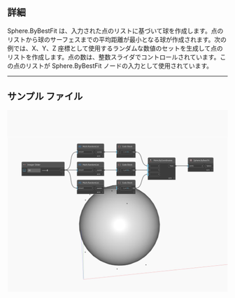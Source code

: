 ## 詳細
Sphere.ByBestFit は、入力された点のリストに基づいて球を作成します。点のリストから球のサーフェスまでの平均距離が最小となる球が作成されます。次の例では、X、Y、Z 座標として使用するランダムな数値のセットを生成して点のリストを作成します。点の数は、整数スライダでコントロールされています。この点のリストが Sphere.ByBestFit ノードの入力として使用されています。
___
## サンプル ファイル

![ByBestFit](./Autodesk.DesignScript.Geometry.Sphere.ByBestFit_img.jpg)

